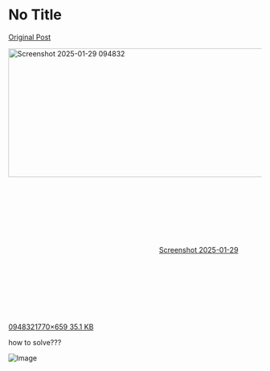 # No Title

[Original Post](https://discourse.onlinedegree.iitm.ac.in/t/163247/40)

<p><div class="lightbox-wrapper"><a class="lightbox" href="https://europe1.discourse-cdn.com/flex013/uploads/iitm/original/3X/e/b/ebc5f88e712a270b0763135c5a220d2fcd690c71.png" data-download-href="/uploads/short-url/xDKm5CY60C8vBvcICfa14JNRaJr.png?dl=1" title="Screenshot 2025-01-29 094832" rel="noopener nofollow ugc"><img src="https://europe1.discourse-cdn.com/flex013/uploads/iitm/optimized/3X/e/b/ebc5f88e712a270b0763135c5a220d2fcd690c71_2_690x256.png" alt="Screenshot 2025-01-29 094832" data-base62-sha1="xDKm5CY60C8vBvcICfa14JNRaJr" width="690" height="256" srcset="https://europe1.discourse-cdn.com/flex013/uploads/iitm/optimized/3X/e/b/ebc5f88e712a270b0763135c5a220d2fcd690c71_2_690x256.png, https://europe1.discourse-cdn.com/flex013/uploads/iitm/optimized/3X/e/b/ebc5f88e712a270b0763135c5a220d2fcd690c71_2_1035x384.png 1.5x, https://europe1.discourse-cdn.com/flex013/uploads/iitm/optimized/3X/e/b/ebc5f88e712a270b0763135c5a220d2fcd690c71_2_1380x512.png 2x" data-dominant-color="2B2B2A"><div class="meta"><svg class="fa d-icon d-icon-far-image svg-icon" aria-hidden="true"><use href="#far-image"></use></svg><span class="filename">Screenshot 2025-01-29 094832</span><span class="informations">1770×659 35.1 KB</span><svg class="fa d-icon d-icon-discourse-expand svg-icon" aria-hidden="true"><use href="#discourse-expand"></use></svg></div></a></div></p>
<p>how to solve???</p>

![Image](https://europe1.discourse-cdn.com/flex013/uploads/iitm/optimized/3X/e/b/ebc5f88e712a270b0763135c5a220d2fcd690c71_2_690x256.png)